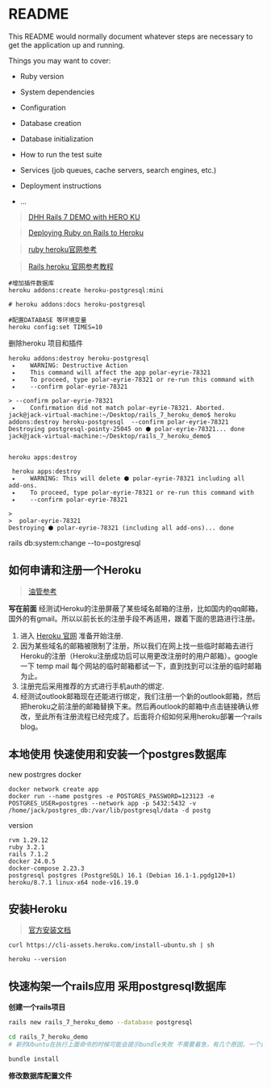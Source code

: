 # README

This README would normally document whatever steps are necessary to get the
application up and running.

Things you may want to cover:

* Ruby version

* System dependencies

* Configuration

* Database creation

* Database initialization

* How to run the test suite

* Services (job queues, cache servers, search engines, etc.)

* Deployment instructions

* ...

> [DHH Rails 7 DEMO with HERO KU](https://www.youtube.com/watch?v=mpWFrUwAN88)

> [Deploying Ruby on Rails to Heroku](https://www.youtube.com/watch?v=ONsUBM10ypg)

> [ruby heroku官网参考](https://devcenter.heroku.com/articles/getting-started-with-ruby#use-a-database)

> [Rails heroku 官网参考教程](https://devcenter.heroku.com/articles/getting-started-with-rails7#local-setup)

```
#增加插件数据库
heroku addons:create heroku-postgresql:mini

# heroku addons:docs heroku-postgresql

#配置DATABASE 等环境变量
heroku config:set TIMES=10
```


删除heroku 项目和插件
```
heroku addons:destroy heroku-postgresql
 ▸    WARNING: Destructive Action
 ▸    This command will affect the app polar-eyrie-78321
 ▸    To proceed, type polar-eyrie-78321 or re-run this command with
 ▸    --confirm polar-eyrie-78321

> --confirm polar-eyrie-78321
 ▸    Confirmation did not match polar-eyrie-78321. Aborted.
jack@jack-virtual-machine:~/Desktop/rails_7_heroku_demo$ heroku addons:destroy heroku-postgresql  --confirm polar-eyrie-78321
Destroying postgresql-pointy-25045 on ⬢ polar-eyrie-78321... done
jack@jack-virtual-machine:~/Desktop/rails_7_heroku_demo$


heroku apps:destroy

 heroku apps:destroy
 ▸    WARNING: This will delete ⬢ polar-eyrie-78321 including all add-ons.
 ▸    To proceed, type polar-eyrie-78321 or re-run this command with
 ▸    --confirm polar-eyrie-78321

>
>  polar-eyrie-78321
Destroying ⬢ polar-eyrie-78321 (including all add-ons)... done

```


rails db:system:change --to=postgresql

## 如何申请和注册一个Heroku
>[油管参考]()

**写在前面**
经测试Heroku的注册屏蔽了某些域名邮箱的注册，比如国内的qq邮箱，国外的有gmail。所以以前长长的注册手段不再适用，跟着下面的思路进行注册。


1. 进入 [Heroku 官网](https://www.heroku.com) 准备开始注册.
2. 因为某些域名的邮箱被限制了注册，所以我们在网上找一些临时邮箱去进行Heroku的注册（Heroku注册成功后可以用更改注册时的用户邮箱）。google 一下 temp mail 每个网站的临时邮箱都试一下，直到找到可以注册的临时邮箱为止。
3. 注册完后采用推荐的方式进行手机auth的绑定.
4. 经测试outlook邮箱现在还能进行绑定，我们注册一个新的outlook邮箱，然后把heroku之前注册的邮箱替换下来。然后再outlook的邮箱中点击链接确认修改，至此所有注册流程已经完成了。后面将介绍如何采用heroku部署一个rails blog。


## 本地使用 快速使用和安装一个postgres数据库
new postrgres docker
```
docker network create app
docker run --name postgres -e POSTGRES_PASSWORD=123123 -e POSTGRES_USER=postgres --network app -p 5432:5432 -v /home/jack/postgres_db:/var/lib/postgresql/data -d postg
```

version
```
rvm 1.29.12
ruby 3.2.1
rails 7.1.2
docker 24.0.5
docker-compose 2.23.3
postgresql postgres (PostgreSQL) 16.1 (Debian 16.1-1.pgdg120+1)
heroku/8.7.1 linux-x64 node-v16.19.0
```

## 安装Heroku
>[官方安装文档](https://devcenter.heroku.com/articles/heroku-cli#install-the-heroku-cli)
```
curl https://cli-assets.heroku.com/install-ubuntu.sh | sh

heroku --version
```


## 快速构架一个rails应用 采用postgresql数据库
**创建一个rails项目**
```bash
rails new rails_7_heroku_demo --database postgresql

cd rails_7_heroku_demo
# 新的Ubuntu在执行上面命令的时候可能会提示bundle失败 不需要着急，有几个原因，一个是postgres的以来没有安装，仔细看bundle的日志 里面有提示，找到对应的命令执行一下就好，执行完后再进行bundle

bundle install
```

**修改数据库配置文件**











